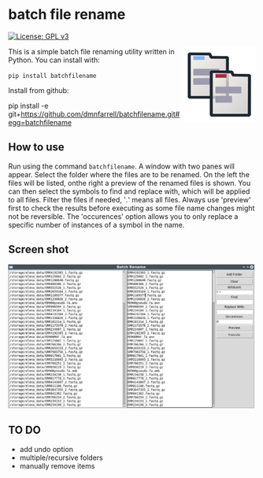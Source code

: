 # batch file rename

[![License: GPL v3](https://img.shields.io/badge/License-GPL%20v3-blue.svg)](https://www.gnu.org/licenses/gpl-3.0)

<img align="right" src=img/logo.png width=150px>

This is a simple batch file renaming utility written in Python. You can install with:

`pip install batchfilename`

Install from github:

pip install -e git+https://github.com/dmnfarrell/batchfilename.git#egg=batchfilename

## How to use

Run using the command `batchfilename`. A window with two panes will appear. Select the folder where the files are to be renamed. On the left the files will be listed, onthe right a preview of the renamed files is shown. You can then select the symbols to find and replace with, which will be applied to all files. Filter the files if needed, '*.*' means all files. Always use 'preview' first to check the results before executing as some file name changes might not be reversible. The 'occurences' option allows you to only replace a specific number of instances of a symbol in the name.

## Screen shot

<img src=img/scr1.png width=500px>

## TO DO

* add undo option
* multiple/recursive folders
* manually remove items
